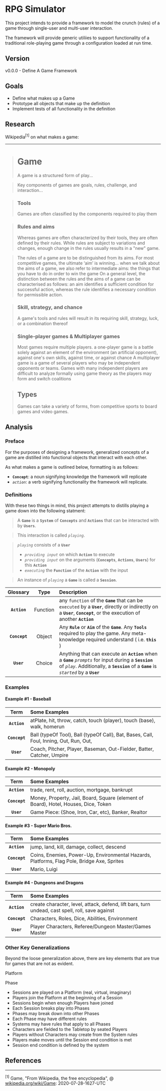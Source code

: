 # RPG Simulator

This project intends to provide a framework to model the crunch (rules) of a game through single-user and multi-user interaction. 

The framework will provide generic utiliies to support functionality of a traditional role-playing game through a configuration loaded at run time.

## Version 
v0.0.0 - Define A Game Framework

## Goals

 * Define what makes up a Game
 * Prototype all objects that make up the definition
 * Implement tests of all functionality in the definition

## Research

Wikipedia<sup>[1]</sup> on what makes a game: 

---


> # Game
> A game is a structured form of play... 

> Key components of games are goals, rules, challenge, and interaction...

> ### Tools 
> Games are often classified by the components required to play them

> ### Rules and aims
> Whereas games are often characterized by their tools, they are often defined by their rules. 
> While rules are subject to variations and changes, enough change in the rules usually results in a "new" game.

> The rules of a game are to be distinguished from its aims. For most competitive games, the ultimate ‘aim’ is winning...
> when we talk about the aims of a game, we also refer to intermediate aims: the things that you have to do in order to win the game
> On a general level, the distinction between the rules and the aims of a game can be characterised as follows: an aim identifies a sufficient condition for successful action, whereas the rule identifies a necessary condition for permissible action.

> ### Skill, strategy, and chance
> A game's tools and rules will result in its requiring skill, strategy, luck, or a combination thereof

> ### Single-player games & Multiplayer games
> Most games require multiple players.
> a one-player game is a battle solely against an element of the environment (an artificial opponent), against one's own skills, against time, or against chance
> A multiplayer game is a game of several players who may be independent opponents or teams.
> Games with many independent players are difficult to analyze formally using game theory as the players may form and switch coalitions

> ## Types
> Games can take a variety of forms, from competitive sports to board games and video games.


## Analysis
### Preface
For the purposes of designing a framework, generalized concepts of a game are distilled into functional objects that interact with each other. 

As what makes a game is outlined below, formatting is as follows:
* __`Concept`__: a noun signifying knowledge the framework will replicate
* _`action`_:  a verb signifying functionality the framework will replicate.

### Definitions
With these two things in mind, this project attempts to distills playing a game down into the following statment:

> A __`Game`__ is a __`System`__ of __`Concepts`__ and __`Actions`__ that can be interacted with by __`Users`__. 

>  This interaction is called _`playing`_.

> _`playing`_ consists of a __`User`__ 
> * _`providing input`_ on which __`Action`__ to execute
> * _`providing input`_ on the arguments (__`Concepts`__, __`Actions`__, __`Users`__) for this __`Action`__ 
> * _`executing`_ the __`Function`__ of the __`Action`__ with the input

> An instance of _`playing`_ a __`Game`__ is called a __`Session`__.


| Glossary | Type | Description |
|:------------:|:---:|:-------|
| __`Action`__ | Function | any `function` of the __`Game`__ that can be `executed` by a __`User`__, directly or indirectly on a __`User`__, __`Concept`__, or the execution of another __`Action`__ |
| __`Concept`__ | Object | Any __`Rule`__ or __`Aim`__ of the __`Game`__. Any __`Tools`__ required to play the game. Any meta-knowledge required understand ( i.e.   __`this`__ ) |
| __`User`__ | Choice | Anything that can execute an __`Action`__ when a __`Game`__ _`prompts`_ for input during a __`Session`__ of _`play`_. Additionally, a __`Session`__ of a __`Game`__ is _`started`_ by a __`User`__ |

### Examples 

#### Example #1 - Baseball
| Term | Some Examples |
|:------------:|:-------|
| __`Action`__ | atPlate, hit, throw, catch, touch (player), touch (base), walk, homerun |
| __`Concept`__ | Ball {typeOf Tool}, Ball {typeOf Call}, Bat, Bases, Call, Foul, Inning, Out, Run, Out, |
| __`User`__ | Coach, Pitcher, Player, Baseman, Out-Fielder, Batter, Catcher, Umpire  |

#### Example #2 - Monopoly
| Term | Some Examples |
|:------------:|:-------|
| __`Action`__ | trade, rent, roll, auction, mortgage, bankrupt |
| __`Concept`__ | Money, Property, Jail, Board, Square (element of Board), Hotel, Houses, Dice, Token |
| __`User`__ | Game Piece: {Shoe, Iron, Car, etc}, Banker, Realtor  |

#### Example #3 - Super Mario Bros.
| Term | Some Examples |
|:------------:|:-------|
| __`Action`__ | jump, land, kill, damage, collect, descend |
| __`Concept`__ | Coins, Enemies, Power-Up, Environmental Hazards, Platforms, Flag Pole, Bridge Axe, Sprites |
| __`User`__ | Mario, Luigi  |

#### Example #4 - Dungeons and Dragons
| Term | Some Examples |
|:------------:|:-------|
| __`Action`__ | create character, level, attack, defend, lift bars, turn undead, cast spell, roll, save against |
| __`Concept`__ | Characters, Roles, Dice, Abilities, Environment |
| __`User`__ | Player Characters, Referee/Dungeon Master/Games Master  |


### Other Key Generalizations

Beyond the loose generalization above, there are key elements that are true for games that are not as evident.

Platform

Phase

* Sessions are played on a Platform (real, virtual, imaginary)
* Players join the Platform at the beginning of a Session
* Sessions begin when enough Players have joined
* Each Session breaks play into Phases
* Phases may break down into other Phases
* Each Phase may have different rules
* Systems may have rules that apply to all Phases
* Characters are fielded to the Tabletop by seated Players
* Players without Characters may create from the System rules
* Players make moves until the Session end condition is met 
* Session end condition is defined by the system


## References
---
<sup>[1]</sup> Game, "From Wikipedia, the free encyclopedia", @ [wikipedia.org/wiki/Game](https://en.wikipedia.org/wiki/Game): 2020-07-28-1627-UTC

